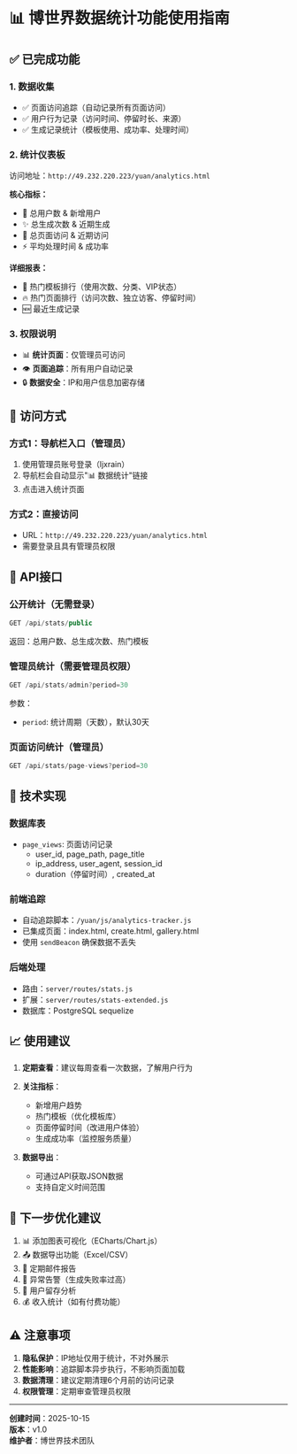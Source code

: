# 📊 博世界数据统计功能使用指南

## ✅ 已完成功能

### 1. **数据收集**
- ✅ 页面访问追踪（自动记录所有页面访问）
- ✅ 用户行为记录（访问时间、停留时长、来源）
- ✅ 生成记录统计（模板使用、成功率、处理时间）

### 2. **统计仪表板**
访问地址：`http://49.232.220.223/yuan/analytics.html`

**核心指标：**
- 👥 总用户数 & 新增用户
- ✨ 总生成次数 & 近期生成
- 📄 总页面访问 & 近期访问
- ⚡ 平均处理时间 & 成功率

**详细报表：**
- 🎨 热门模板排行（使用次数、分类、VIP状态）
- 🔥 热门页面排行（访问次数、独立访客、停留时间）
- 🆕 最近生成记录

### 3. **权限说明**
- 📊 **统计页面**：仅管理员可访问
- 👁️ **页面追踪**：所有用户自动记录
- 🔒 **数据安全**：IP和用户信息加密存储

## 🚀 访问方式

### 方式1：导航栏入口（管理员）
1. 使用管理员账号登录（ljxrain）
2. 导航栏会自动显示"📊 数据统计"链接
3. 点击进入统计页面

### 方式2：直接访问
- URL：`http://49.232.220.223/yuan/analytics.html`
- 需要登录且具有管理员权限

## 📡 API接口

### 公开统计（无需登录）
```javascript
GET /api/stats/public
```
返回：总用户数、总生成次数、热门模板

### 管理员统计（需要管理员权限）
```javascript
GET /api/stats/admin?period=30
```
参数：
- `period`: 统计周期（天数），默认30天

### 页面访问统计（管理员）
```javascript
GET /api/stats/page-views?period=30
```

## 🔧 技术实现

### 数据库表
- `page_views`: 页面访问记录
  - user_id, page_path, page_title
  - ip_address, user_agent, session_id
  - duration（停留时间）, created_at

### 前端追踪
- 自动追踪脚本：`/yuan/js/analytics-tracker.js`
- 已集成页面：index.html, create.html, gallery.html
- 使用 `sendBeacon` 确保数据不丢失

### 后端处理
- 路由：`server/routes/stats.js`
- 扩展：`server/routes/stats-extended.js`
- 数据库：PostgreSQL sequelize

## 📈 使用建议

1. **定期查看**：建议每周查看一次数据，了解用户行为
2. **关注指标**：
   - 新增用户趋势
   - 热门模板（优化模板库）
   - 页面停留时间（改进用户体验）
   - 生成成功率（监控服务质量）

3. **数据导出**：
   - 可通过API获取JSON数据
   - 支持自定义时间范围

## 🎯 下一步优化建议

1. 📊 添加图表可视化（ECharts/Chart.js）
2. 📤 数据导出功能（Excel/CSV）
3. 📧 定期邮件报告
4. 🔔 异常告警（生成失败率过高）
5. 👥 用户留存分析
6. 💰 收入统计（如有付费功能）

## ⚠️ 注意事项

1. **隐私保护**：IP地址仅用于统计，不对外展示
2. **性能影响**：追踪脚本异步执行，不影响页面加载
3. **数据清理**：建议定期清理6个月前的访问记录
4. **权限管理**：定期审查管理员权限

---

**创建时间**：2025-10-15  
**版本**：v1.0  
**维护者**：博世界技术团队
